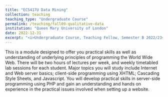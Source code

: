 ```yaml
---
title: "ECS417U Data Mining"
collection: teaching
teaching_type: "Undergraduate Course"
permalink: /teaching/fall09-qualitative-data
institution: "Queen Mary University of London"
date: 2022-12-31
excerpt: "<i>Undergraduate Course, Teaching Fellow, Semester B 2022/23</i><br/>"
---
```


This is a module designed to offer you practical skills as well as understanding of underlying principles of programming the World Wide Web. There will be two hours of lectures per week, and weekly timetabled lab sessions for each student. Major topics you will study include Internet and Web server basics; client-side programming using XHTML; Cascading Style Sheets, and Javascript. You will develop practical skills in server-side programming using PHP and gain an understanding and hands on experience in the practical issues involved when setting up a website.